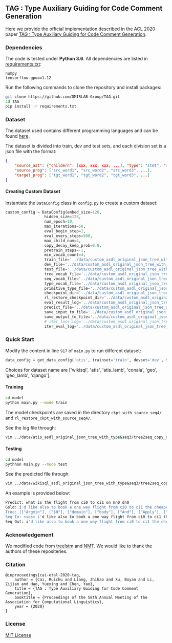 ## TAG : Type Auxiliary Guiding for Code Comment Generation

Here we provide the official implementation described in the  ACL 2020 paper [TAG : Type Auxiliary Guiding for Code Comment Generation](https://arxiv.org/abs/2005.02835).

### Dependencies

The code is tested under **Python 3.6**. All dependencies are listed in [requirements.txt](./requirements.txt):
```
numpy
tensorflow-gpu==1.12
```

Run the following commands to clone the repository and install packages:
```bash
git clone https://github.com/DMIRLAB-Group/TAG.git
cd TAG
pip install -r requirements.txt
```

### Dataset

The dataset used contains different programming languages and can be found [here](./data).

The dataset is divided into train, dev and test sets, and each division set is a json file with the format:

```json
{
    "source_ast": {"childern": [xxx, xxx, xxx, ...], "type": "stmt", "root"："Select"},
    "source_prog": ["src_word1", "src_word2", "src_word3", ...], 
    "target_prog": ["tgt_word1", "tgt_word2", "tgt_word3", ...]
}
```

#### Creating Custom Dataset

Instantiate the `DataConfig` class in `config.py` to create a custom dataset:

```python
custom_config = DataConfig(embed_size=128,
                 hidden_size=128,
                 num_epoch=10,
                 max_iterations=50,
                 eval_begin_step=1,
                 eval_every_steps=500,
                 max_child_num=4,
                 copy_decay_keep_prob=0.8,
                 pretrain_steps=-1,
                 min_vocab_count=4,
                 train_file='../data/custom_asdl_original_json_tree_with_type&seq3/wikisql_' + trainset + '.json',
                 dev_file='../data/custom_asdl_original_json_tree_with_type&seq3/wikisql_' + devset + '.json',
                 test_file='../data/custom_asdl_original_json_tree_with_type&seq3/wikisql_' + testset + '.json',
                 tree_vocab_file='../data/custom_asdl_original_json_tree_with_type&seq3/tree.vocab',
                 seq_vocab_file='../data/custom_asdl_original_json_tree_with_type&seq3/seq.vocab',
                 type_vocab_file='../data/custom_asdl_original_json_tree_with_type&seq3/type.vocab',
                 primitive_type_file='../data/custom_asdl_original_json_tree_with_type&seq3/primitive_type.txt',
                 checkpoint_dir='../data/custom_asdl_original_json_tree_with_type&seq3/ckpt_with_source_seq4',
                 rl_restore_checkpoint_dir='../data/custom_asdl_original_json_tree_with_type&seq3/rl_restore_ckpt_with_source_seq4',
                 eval_result_log='../data/custom_asdl_original_json_tree_with_type&seq3/eval_result_with_source_seq4.log',
                 predict_file='../data/custom_asdl_original_json_tree_with_type&seq3/predict_with_source_seq4.txt',
                 save_input_to_file='../data/custom_asdl_original_json_tree_with_type&seq3/' + tmp_output_dir + "/" + "input4",
                 save_output_to_file='../data/custom_asdl_original_json_tree_with_type&seq3/' + tmp_output_dir + "/" + "output4",
                 # iter_loss_log='../data/custom_asdl_original_json_tree_with_type&seq3/iter_loss.log',
                 iter_eval_log='../data/custom_asdl_original_json_tree_with_type&seq3/' + tmp_output_dir + "/" + 'iter_eval4.log')
```

### Quick Start

Modify the content in line `917` of `main.py` to run different dataset:

```python
data_config = get_data_config('atis', trainset='train', devset='dev', testset='test')
```

Choices for dataset name are ['wikisql', 'atis', 'atis_lamb', 'conala', 'geo', 'geo_lamb', 'django'].

#### Training

```bash
cd model
python main.py --mode train
```

The model checkpoints are saved in the directory `ckpt_with_source_seq4/` and `rl_restore_ckpt_with_source_seq4/`.

See the log file through:
```bash
vim ../data/atis_asdl_original_json_tree_with_type&seq3/tree2seq_copy_output/iter_eval4.log
```

#### Testing

```bash
cd model
pythhon main.py --mode test
```

See the predicted file through:

```bash
vim ../data/wikisql_asdl_original_json_tree_with_type&seq3/tree2seq_copy_output/output4.test
```

An example is provided below:

```bash
Predict: what is the flight from ci0 to ci1 on mn0 dn0
Gold: i'd like also to book a one way flight from ci0 to ci1 the cheapest one on mn0 dn0
Tree: [["Argmin"], ["$0"], ["domain"], ["body"], ["And"], ["Apply"], ["arguments"], ["fare"], ["arguments"], ["Apply"], ["Apply"], ["Apply"], ["Apply"], ["Apply"], ["Apply"], ["Variable"], ["flight"], ["arguments"], ["oneway"], ["arguments"], ["from"], ["arguments"], ["to"], ["arguments"], ["day_number"], ["arguments"], ["month"], ["arguments"], ["$0"], ["Variable"], ["Variable"], ["Variable"], ["Entity"], ["Variable"], ["Entity"], ["Variable"], ["Entity"], ["Variable"], ["Entity"], ["$0"], ["$0"], ["$0"], ["ci0"], ["$0"], ["ci1"], ["$0"], ["dn0"], ["$0"], ["mn0"], ["<pad>"], ["<pad>"], ["<pad>"], ["<pad>"], ["<pad>"], ["<pad>"], ["<pad>"], ["<pad>"], ["<pad>"], ["<pad>"], ["<pad>"], ["<pad>"], ["<pad>"], ["<pad>"], ["<pad>"], ["<pad>"], ["<pad>"], ["<pad>"], ["<pad>"], ["<pad>"], ["<pad>"], ["<pad>"], ["<pad>"], ["<pad>"], ["<pad>"], ["<pad>"], ["<pad>"], ["<pad>"], ["<pad>"], ["<pad>"], ["<pad>"], ["<pad>"], ["<pad>"], ["<pad>"], ["<pad>"], ["<pad>"], ["<pad>"], ["<pad>"], ["<pad>"], ["<pad>"], ["<pad>"], ["<pad>"], ["<pad>"], ["<pad>"], ["<pad>"]]
Seq In: <sos> i'd like also to book a one way flight from ci0 to ci1 the cheapest one on mn0 dn0 <pad> <pad>
Seq Out: i'd like also to book a one way flight from ci0 to ci1 the cheapest one on mn0 dn0 <eos> <pad> <pad>
```

### Acknowledgement

We modified code from [treelstm](https://github.com/stanfordnlp/treelstm) and [NMT](https://github.com/tensorflow/nmt). We would like to thank the authors of these repositeries.

### Citation

```cite
@inproceedings{cai-etal-2020-tag,
    author = {Cai, Ruichu and Liang, Zhihao and Xu, Boyan and Li, Zijian and Hao, Yuexing and Chen, Yao},
    title = {TAG : Type Auxiliary Guiding for Code Comment Generation},
    booktitle = {Proceedings of the 58th Annual Meeting of the Association for Computational Linguistics},
    year = {2020}
}
```


### License

[MIT License](https://opensource.org/licenses/MIT)